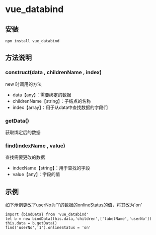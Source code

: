 # vue_databind

## 安装

`npm install vue_databind`

## 方法说明

### construct(data , childrenName , index)

new 时调用的方法

* data【any】：需要绑定的数据
* childrenName【string】：子结点的名称
* index【array】：用于从data中查找数据的字段们

### getData()

获取绑定后的数据

### find(indexName , value)

查找需要更改的数据

* indexName【string】：用于查找的字段
* value【any】：字段的值

## 示例

如下示例更改了userNo为'1'的数据的onlineStatus的值，将其改为'on'

`import {bindData} from 'vue_databind'`  
`let b = new bindData(this.data,'children',['labelName','userNo'])`  
`this.data = b.getData()`  
`find('userNo','1').onlineStatus = 'on'`  
